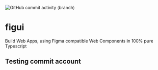 ![GitHub commit activity (branch)](https://img.shields.io/github/commit-activity/t/martinrossil/figui)

# figui
Build Web Apps, using Figma compatible Web Components in 100% pure Typescript

## Testing commit account
